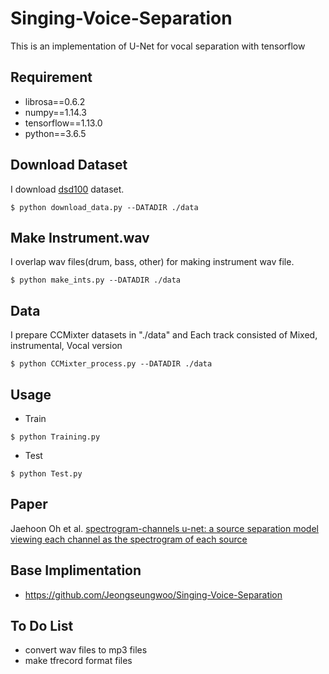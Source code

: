 # Singing-Voice-Separation
This is an implementation of U-Net for vocal separation with tensorflow

## Requirement
- librosa==0.6.2
- numpy==1.14.3
- tensorflow==1.13.0
- python==3.6.5

## Download Dataset
I download [dsd100](https://sigsep.github.io/datasets/dsd100.html) dataset.
<pre><code>$ python download_data.py --DATADIR ./data </code></pre>

## Make Instrument.wav
I overlap wav files(drum, bass, other) for making instrument wav file.
<pre><code>$ python make_ints.py --DATADIR ./data </code></pre>

## Data
I prepare CCMixter datasets in "./data" and Each track consisted of Mixed, instrumental, Vocal version
<pre><code>$ python CCMixter_process.py --DATADIR ./data </code></pre>

## Usage
- Train
<pre><code>$ python Training.py</code></pre>
- Test
<pre><code>$ python Test.py</code></pre>

## Paper
Jaehoon Oh et al. [spectrogram-channels u-net: a source separation model viewing each channel as the spectrogram of each source](https://arxiv.org/abs/1810.11520)

## Base Implimentation
* https://github.com/Jeongseungwoo/Singing-Voice-Separation

## To Do List
* convert wav files to mp3 files
* make tfrecord format files

